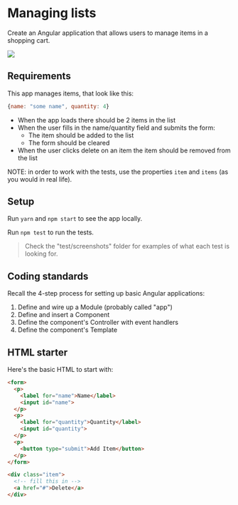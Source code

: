 # Managing lists

Create an Angular application that allows users to manage items in a shopping cart.

![](./images/simple-list.png)

## Requirements

This app manages items, that look like this:

```js
{name: "some name", quantity: 4}
```

- When the app loads there should be 2 items in the list
- When the user fills in the name/quantity field and submits the form:
  - The item should be added to the list
  - The form should be cleared
- When the user clicks delete on an item the item should be removed from the list

NOTE: in order to work with the tests, use the properties `item` and `items` (as you would in real life).

## Setup

Run `yarn` and `npm start` to see the app locally.

Run `npm test` to run the tests.

> Check the "test/screenshots" folder for examples of what each test is looking for.

## Coding standards

Recall the 4-step process for setting up basic Angular applications:

1. Define and wire up a Module (probably called "app")
1. Define and insert a Component
1. Define the component's Controller with event handlers
1. Define the component's Template

## HTML starter

Here's the basic HTML to start with:

```html
<form>
  <p>
    <label for="name">Name</label>
    <input id="name">
  </p>
  <p>
    <label for="quantity">Quantity</label>
    <input id="quantity">
  </p>
  <p>
    <button type="submit">Add Item</button>
  </p>
</form>

<div class="item">
  <!-- fill this in -->
  <a href="#">Delete</a>
</div>
```
